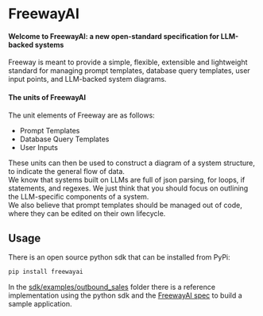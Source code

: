 # FreewayAI

#### Welcome to FreewayAI: a new open-standard specification for LLM-backed systems  
Freeway is meant to provide a simple, flexible, extensible and lightweight standard for managing prompt templates, database query templates, user input points, and LLM-backed system diagrams. 

#### The units of FreewayAI  
The unit elements of Freeway are as follows:  
- Prompt Templates  
- Database Query Templates  
- User Inputs  

These units can then be used to construct a diagram of a system structure, to indicate the general flow of data.  
We know that systems built on LLMs are full of json parsing, for loops, if statements, and regexes. We just think that you should focus on outlining the LLM-specific components of a system.  
We also believe that prompt templates should be managed out of code, where they can be edited on their own lifecycle.


## Usage

There is an open source python sdk that can be installed from PyPi:

```bash
pip install freewayai
```

In the [sdk/examples/outbound_sales](https://github.com/diligentlyai/freewayai/tree/main/sdk/python/examples/outbound_sales) folder there is a reference implementation using the python sdk and the [FreewayAI spec](https://github.com/diligentlyai/freewayai/tree/main/sdk/python/examples/outbound_sales/system_configs/message_builder) to build a sample application.
